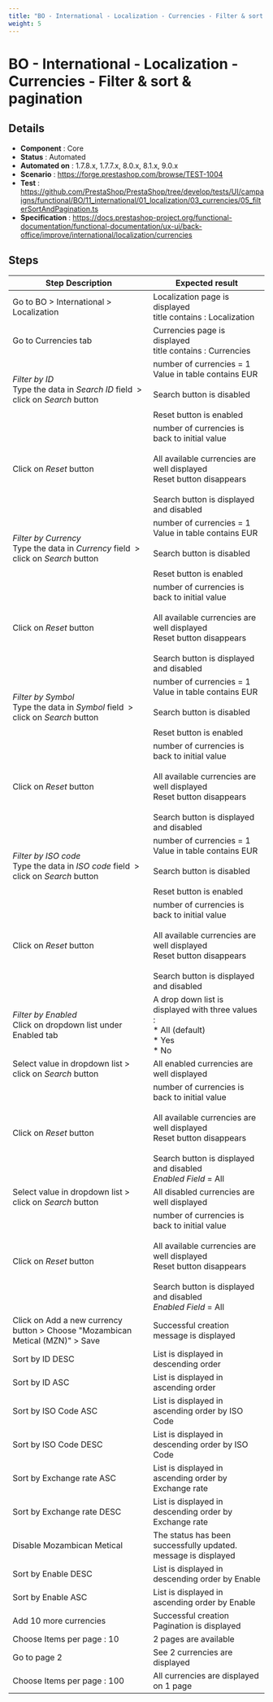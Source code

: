 ```yaml
---
title: "BO - International - Localization - Currencies - Filter & sort & pagination"
weight: 5
---
```


# BO - International - Localization - Currencies - Filter & sort & pagination
## Details
* **Component** : Core
* **Status** : Automated
* **Automated on** : 1.7.8.x, 1.7.7.x, 8.0.x, 8.1.x, 9.0.x
* **Scenario** : https://forge.prestashop.com/browse/TEST-1004
* **Test** : https://github.com/PrestaShop/PrestaShop/tree/develop/tests/UI/campaigns/functional/BO/11_international/01_localization/03_currencies/05_filterSortAndPagination.ts
* **Specification** : https://docs.prestashop-project.org/functional-documentation/functional-documentation/ux-ui/back-office/improve/international/localization/currencies

## Steps
| Step Description | Expected result |
| ----- | ----- |
| Go to BO > International > Localization | Localization page is displayed<br>title contains : Localization |
| Go to Currencies tab | Currencies page is displayed<br>title contains : Currencies |
| *Filter by ID*  <br>Type the data in *Search ID* field  > click on *Search* button | number of currencies = 1<br>Value in table contains EUR<br><br>Search button is disabled<br><br>Reset button is enabled |
| Click on *Reset* button | number of currencies is back to initial value<br><br>All available currencies are well displayed <br>Reset button disappears<br><br>Search button is displayed and disabled |
| *Filter by Currency*<br>Type the data in *Currency* field  > click on *Search* button | number of currencies = 1<br>Value in table contains EUR<br><br>Search button is disabled<br><br>Reset button is enabled |
| Click on *Reset* button | number of currencies is back to initial value<br><br>All available currencies are well displayed <br>Reset button disappears<br><br>Search button is displayed and disabled |
| *Filter by Symbol*<br>Type the data in *Symbol* field  > click on *Search* button | number of currencies = 1<br>Value in table contains EUR<br><br>Search button is disabled<br><br>Reset button is enabled |
| Click on *Reset* button | number of currencies is back to initial value<br><br>All available currencies are well displayed <br>Reset button disappears<br><br>Search button is displayed and disabled |
| *Filter by ISO code*<br>Type the data in *ISO code* field  > click on *Search* button | number of currencies = 1<br>Value in table contains EUR<br><br>Search button is disabled<br><br>Reset button is enabled |
| Click on *Reset* button | number of currencies is back to initial value<br><br>All available currencies are well displayed <br>Reset button disappears<br><br>Search button is displayed and disabled |
| *Filter by Enabled*<br>Click on dropdown list under Enabled tab | A drop down list is displayed with three values :<br> * All (default)<br> * Yes<br> * No |
| Select value in dropdown list > click on *Search* button | All enabled currencies are well displayed |
| Click on *Reset* button | number of currencies is back to initial value<br><br>All available currencies are well displayed <br>Reset button disappears<br><br>Search button is displayed and disabled<br>*Enabled Field* = All |
| Select value in dropdown list > click on *Search* button | All disabled currencies are well displayed |
| Click on *Reset* button | number of currencies is back to initial value<br><br>All available currencies are well displayed <br>Reset button disappears<br><br>Search button is displayed and disabled<br>*Enabled Field* = All |
| Click on Add a new currency button > Choose "Mozambican Metical (MZN)" > Save | Successful creation message is displayed |
| Sort by ID DESC | List is displayed in descending order |
| Sort by ID ASC | List is displayed in ascending order |
| Sort by ISO Code ASC | List is displayed in ascending order by ISO Code |
| Sort by ISO Code DESC | List is displayed in descending order by ISO Code |
| Sort by Exchange rate ASC | List is displayed in ascending order by Exchange rate |
| Sort by Exchange rate DESC | List is displayed in descending order by Exchange rate |
| Disable Mozambican Metical | The status has been successfully updated. message is displayed |
| Sort by Enable DESC | List is displayed in descending order by Enable |
| Sort by Enable ASC | List is displayed in ascending order by Enable |
| Add 10 more currencies | Successful creation<br>Pagination is displayed |
| Choose Items per page : 10 | 2 pages are available |
| Go to page 2 | See 2 currencies are displayed |
| Choose Items per page : 100 | All currencies are displayed on 1 page |
